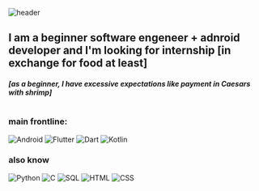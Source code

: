 ![header](https://github.com/tester-dono/ECTOBIOLOBAJUN/blob/main/Law-Services-Logo(1).jpg)
## I am a beginner software engeneer + adnroid developer and I'm looking for internship [in exchange for food at least]

##### [as a beginner, I have excessive expectations like payment in Caesars with shrimp]
#
### main frontline: 

![Android](https://img.shields.io/badge/<Android>-white?style=for-the-badge&logo=android&logoColor=green)
![Flutter](https://img.shields.io/badge/<Flutter>-FFFACD?style=for-the-badge&logo=flutter&logoColor=00BFFF)
![Dart](https://img.shields.io/badge/<Dart>-informational?style=for-the-badge&logo=Dart&logoColor=00BFFF)
![Kotlin](https://img.shields.io/badge/<Kotlin>-orange?style=for-the-badge&logo=kotlin&logoColor=00BFFF)
### also know
![Python](https://img.shields.io/badge/<Python>-random?style=for-the-badge&logo=Python&logoColor=silver)
![C](https://img.shields.io/badge/<C>-a0BFFF?style=for-the-badge&logo=C&logoColor=snow)
![SQL](https://img.shields.io/badge/<SQL>-FFaACD?style=for-the-badge&logo=PostgreSQL&logoColor=00BFFF)
![HTML](https://img.shields.io/badge/<HTML>-A6AAAD?style=for-the-badge&logo=html&logoColor=00BFFF)
![CSS](https://img.shields.io/badge/<CSS>-FFFA3D?style=for-the-badge)

